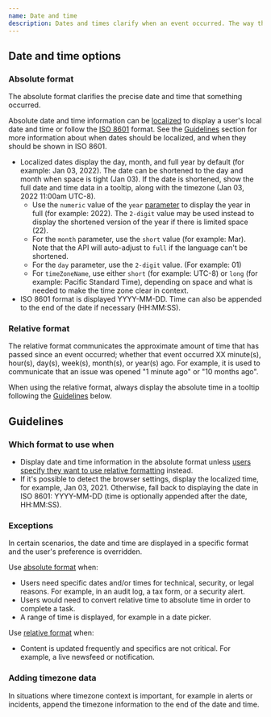 ```yaml
---
name: Date and time
description: Dates and times clarify when an event occurred. The way they are formatted should be informative, not disruptive. While users can choose a preferred date and time format, there are occasions when we default to a specified format instead.
---
```


## Date and time options

### Absolute format

The absolute format clarifies the precise date and time that something occurred.

Absolute date and time information can be [localized](https://developer.mozilla.org/en-US/docs/Web/JavaScript/Reference/Global_Objects/Intl/DateTimeFormat/DateTimeFormat) to display a user's local date and time or follow the [ISO 8601](https://www.iso.org/iso-8601-date-and-time-format.html) format. See the [Guidelines](#guidelines) section for more information about when dates should be localized, and when they should be shown in ISO 8601.

- Localized dates display the day, month, and full year by default (for example: Jan 03, 2022). The date can be shortened to the day and month when space is tight (Jan 03). If the date is shortened, show the full date and time data in a tooltip, along with the timezone (Jan 03, 2022 11:00am UTC-8).
  - Use the `numeric` value of the `year` [parameter](https://developer.mozilla.org/en-US/docs/Web/JavaScript/Reference/Global_Objects/Intl/DateTimeFormat/DateTimeFormat#parameters) to display the year in full (for example: 2022). The `2-digit` value may be used instead to display the shortened version of the year if there is limited space (22).
  - For the `month` parameter, use the `short` value (for example: Mar). Note that the API will auto-adjust to `full` if the language can't be shortened.
  - For the `day` parameter, use the `2-digit` value. (For example: 01)
  - For `timeZoneName`, use either `short` (for example: UTC-8) or `long` (for example: Pacific Standard Time), depending on space and what is needed to make the time zone clear in context.
- ISO 8601 format is displayed YYYY-MM-DD. Time can also be appended to the end of the date if necessary (HH:MM:SS).

### Relative format

The relative format communicates the approximate amount of time that has passed since an event occurred; whether that event occurred XX minute(s), hour(s), day(s), week(s), month(s), or year(s) ago. For example, it is used to communicate that an issue was opened "1 minute ago" or "10 months ago".

When using the relative format, always display the absolute time in a tooltip following the [Guidelines](#guidelines) below.

## Guidelines

### Which format to use when

- Display date and time information in the absolute format unless [users specify they want to use relative formatting](https://docs.gitlab.com/ee/user/profile/preferences.html#use-relative-times) instead.
- If it's possible to detect the browser settings, display the localized time, for example, Jan 03, 2021. Otherwise, fall back to displaying the date in ISO 8601: YYYY-MM-DD (time is optionally appended after the date, HH:MM:SS).

<figure-img alt="Flow chart date and time format decision tree; read the guidelines to learn how to use absolute and relative time and date." label="Date picker structure" src="/img/date-time-format-flow-chart.svg"></figure-img>

### Exceptions

In certain scenarios, the date and time are displayed in a specific format and the user's preference is overridden.

Use [absolute format](#absolute-format) when:

- Users need specific dates and/or times for technical, security, or legal reasons. For example, in an audit log, a tax form, or a security alert.
- Users would need to convert relative time to absolute time in order to complete a task.
- A range of time is displayed, for example in a date picker.

Use [relative format](#relative-format) when:

- Content is updated frequently and specifics are not critical. For example, a live newsfeed or notification.

### Adding timezone data

In situations where timezone context is important, for example in alerts or incidents, append the timezone information to the end of the date and time.
